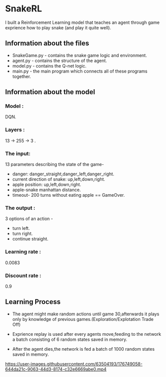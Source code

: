 # SnakeRL

I built a Reinforcement Learning model that teaches an agent through game exprience how to play snake (and play it quite well).

## Information about the files

* SnakeGame.py - contains the snake game logic and environment.
* agent.py - contains the structure of the agent.
* model.py - contains the Q-net logic.
* main.py - the main program which connects all of these programs together.

## Information about the model

### Model :
DQN.

### Layers :
13 -> 255 -> 3 .

### The input:
13 parameters describing the state of the game-
* danger: danger_straight,danger_left,danger_right.
* current direction of snake: up,left,down,right.
* apple position: up,left,down,right.
* apple-snake manhattan distance.
* timeout- 200 turns without eating apple == GameOver.

### The output :
3 options of an action -
* turn left.
* turn right. 
* continue straight.

### Learning rate : 
0.0083

### Discount rate :
0.9

## Learning Process 

* The agent might make random actions until game 30,afterwards it plays only by knowledge of previous games.(Exploration/Explotation Trade Off)

* Exprience replay is used after every agents move,feeding to the network a batch consisting of 6 random states saved in memory.

* After the agent dies,the network is fed a batch of 1000 random states saved in memory.



https://user-images.githubusercontent.com/63504193/176749058-644da21c-9063-44d3-8174-c32e6669abe0.mp4
